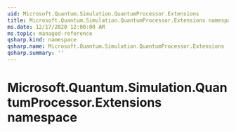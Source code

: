 ```yaml
---
uid: Microsoft.Quantum.Simulation.QuantumProcessor.Extensions
title: Microsoft.Quantum.Simulation.QuantumProcessor.Extensions namespace
ms.date: 12/17/2020 12:00:00 AM
ms.topic: managed-reference
qsharp.kind: namespace
qsharp.name: Microsoft.Quantum.Simulation.QuantumProcessor.Extensions
qsharp.summary: ''
---
```


# Microsoft.Quantum.Simulation.QuantumProcessor.Extensions namespace



